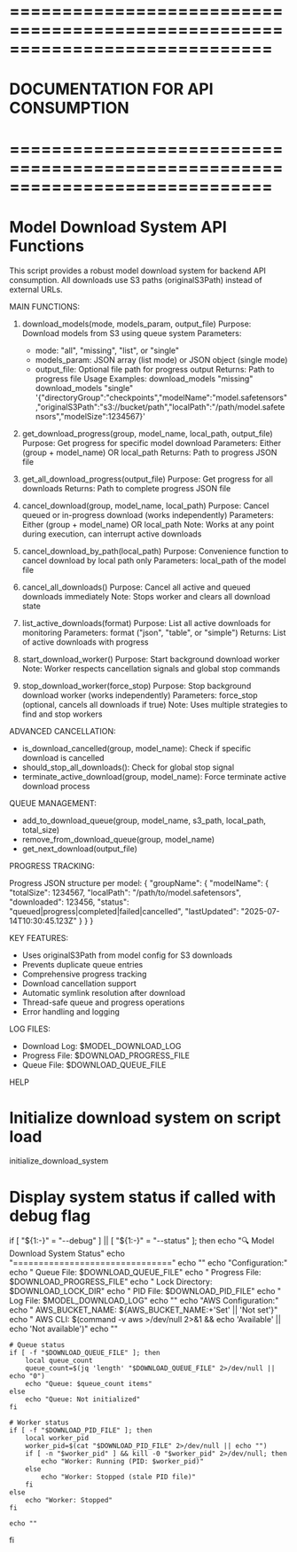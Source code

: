 # =============================================================================
# DOCUMENTATION FOR API CONSUMPTION
# =============================================================================

Model Download System API Functions
==================================

This script provides a robust model download system for backend API consumption.
All downloads use S3 paths (originalS3Path) instead of external URLs.

MAIN FUNCTIONS:

1. download_models(mode, models_param, output_file)
   Purpose: Download models from S3 using queue system
   Parameters:
     - mode: "all", "missing", "list", or "single"
     - models_param: JSON array (list mode) or JSON object (single mode)
     - output_file: Optional file path for progress output
   Returns: Path to progress file
   Usage Examples:
     download_models "missing"
     download_models "single" '{"directoryGroup":"checkpoints","modelName":"model.safetensors","originalS3Path":"s3://bucket/path","localPath":"/path/model.safetensors","modelSize":1234567}'

2. get_download_progress(group, model_name, local_path, output_file)
   Purpose: Get progress for specific model download
   Parameters: Either (group + model_name) OR local_path
   Returns: Path to progress JSON file

3. get_all_download_progress(output_file)
   Purpose: Get progress for all downloads
   Returns: Path to complete progress JSON file

4. cancel_download(group, model_name, local_path)
   Purpose: Cancel queued or in-progress download (works independently)
   Parameters: Either (group + model_name) OR local_path
   Note: Works at any point during execution, can interrupt active downloads

5. cancel_download_by_path(local_path)
   Purpose: Convenience function to cancel download by local path only
   Parameters: local_path of the model file

6. cancel_all_downloads()
   Purpose: Cancel all active and queued downloads immediately
   Note: Stops worker and clears all download state

7. list_active_downloads(format)
   Purpose: List all active downloads for monitoring
   Parameters: format ("json", "table", or "simple")
   Returns: List of active downloads with progress

8. start_download_worker()
   Purpose: Start background download worker
   Note: Worker respects cancellation signals and global stop commands

9. stop_download_worker(force_stop)
   Purpose: Stop background download worker (works independently)
   Parameters: force_stop (optional, cancels all downloads if true)
   Note: Uses multiple strategies to find and stop workers

ADVANCED CANCELLATION:

- is_download_cancelled(group, model_name): Check if specific download is cancelled
- should_stop_all_downloads(): Check for global stop signal
- terminate_active_download(group, model_name): Force terminate active download process

QUEUE MANAGEMENT:

- add_to_download_queue(group, model_name, s3_path, local_path, total_size)
- remove_from_download_queue(group, model_name)
- get_next_download(output_file)

PROGRESS TRACKING:

Progress JSON structure per model:
{
  "groupName": {
    "modelName": {
      "totalSize": 1234567,
      "localPath": "/path/to/model.safetensors",
      "downloaded": 123456,
      "status": "queued|progress|completed|failed|cancelled",
      "lastUpdated": "2025-07-14T10:30:45.123Z"
    }
  }
}

KEY FEATURES:

- Uses originalS3Path from model config for S3 downloads
- Prevents duplicate queue entries
- Comprehensive progress tracking
- Download cancellation support
- Automatic symlink resolution after download
- Thread-safe queue and progress operations
- Error handling and logging

LOG FILES:

- Download Log: $MODEL_DOWNLOAD_LOG
- Progress File: $DOWNLOAD_PROGRESS_FILE
- Queue File: $DOWNLOAD_QUEUE_FILE

HELP


# Initialize download system on script load
initialize_download_system

# Display system status if called with debug flag
if [ "${1:-}" = "--debug" ] || [ "${1:-}" = "--status" ]; then
    echo "🔍 Model Download System Status"
    echo "==============================="
    echo ""
    echo "Configuration:"
    echo "  Queue File: $DOWNLOAD_QUEUE_FILE"
    echo "  Progress File: $DOWNLOAD_PROGRESS_FILE"
    echo "  Lock Directory: $DOWNLOAD_LOCK_DIR"
    echo "  PID File: $DOWNLOAD_PID_FILE"
    echo "  Log File: $MODEL_DOWNLOAD_LOG"
    echo ""
    echo "AWS Configuration:"
    echo "  AWS_BUCKET_NAME: ${AWS_BUCKET_NAME:+'Set' || 'Not set'}"
    echo "  AWS CLI: $(command -v aws >/dev/null 2>&1 && echo 'Available' || echo 'Not available')"
    echo ""
    
    # Queue status
    if [ -f "$DOWNLOAD_QUEUE_FILE" ]; then
        local queue_count
        queue_count=$(jq 'length' "$DOWNLOAD_QUEUE_FILE" 2>/dev/null || echo "0")
        echo "Queue: $queue_count items"
    else
        echo "Queue: Not initialized"
    fi
    
    # Worker status
    if [ -f "$DOWNLOAD_PID_FILE" ]; then
        local worker_pid
        worker_pid=$(cat "$DOWNLOAD_PID_FILE" 2>/dev/null || echo "")
        if [ -n "$worker_pid" ] && kill -0 "$worker_pid" 2>/dev/null; then
            echo "Worker: Running (PID: $worker_pid)"
        else
            echo "Worker: Stopped (stale PID file)"
        fi
    else
        echo "Worker: Stopped"
    fi
    
    echo ""
fi